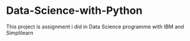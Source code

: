 # Data-Science-with-Python
This project is assignment i did in Data Science programme with IBM and Simplilearn
